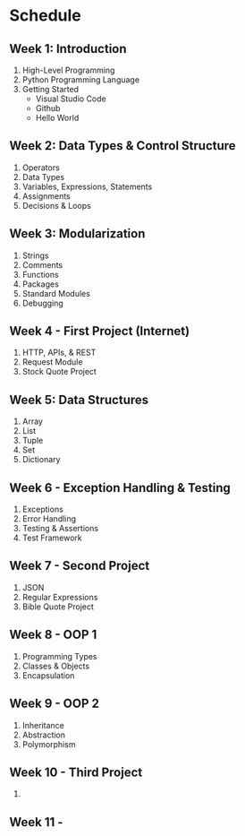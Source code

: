 # Schedule

## Week 1: Introduction
1. High-Level Programming
2. Python Programming Language
3. Getting Started
   * Visual Studio Code
   * Github
   * Hello World

## Week 2: Data Types & Control Structure
1. Operators
2. Data Types
3. Variables, Expressions, Statements
4. Assignments
5. Decisions & Loops

## Week 3: Modularization
1. Strings
2. Comments
3. Functions
4. Packages
5. Standard Modules
6. Debugging

## Week 4 - First Project (Internet)
1. HTTP, APIs, & REST
2. Request Module
3. Stock Quote Project

## Week 5: Data Structures
1. Array
2. List
3. Tuple
4. Set
5. Dictionary

## Week 6 - Exception Handling & Testing
1. Exceptions
2. Error Handling
3. Testing & Assertions
4. Test Framework

## Week 7 - Second Project
1. JSON
2. Regular Expressions
3. Bible Quote Project

## Week 8 - OOP 1

1. Programming Types
2. Classes & Objects
3. Encapsulation

## Week 9 - OOP 2

1. Inheritance
2. Abstraction
3. Polymorphism

## Week 10 - Third Project
1. 

## Week 11 - 